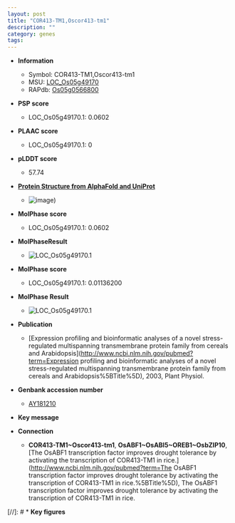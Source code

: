 ```yaml
---
layout: post
title: "COR413-TM1,Oscor413-tm1"
description: ""
category: genes
tags: 
---
```


* **Information**  
    + Symbol: COR413-TM1,Oscor413-tm1  
    + MSU: [LOC_Os05g49170](http://rice.plantbiology.msu.edu/cgi-bin/ORF_infopage.cgi?orf=LOC_Os05g49170)  
    + RAPdb: [Os05g0566800](http://rapdb.dna.affrc.go.jp/viewer/gbrowse_details/irgsp1?name=Os05g0566800)  

* **PSP score**  
    + LOC_Os05g49170.1: 0.0602 

* **PLAAC score**  
    + LOC_Os05g49170.1: 0 

* **pLDDT score**
    + 57.74

* **[Protein Structure from AlphaFold and UniProt](https://www.uniprot.org/uniprotkb/Q688W8/entry#structure)**
    + ![image](https://ricepsp.github.io/images/Q6/AF-Q688W8-F1.png))

* **MolPhase score**
    + LOC_Os05g49170.1: 0.0602

* **MolPhaseResult**
    + ![LOC_Os05g49170.1](https://ricepsp.github.io/pictures/LOC_Os05g/LOC_Os05g49170.1.png)

* **MolPhase score**
    + LOC_Os05g49170.1: 0.01136200

* **MolPhase Result**
    + ![LOC_Os05g49170.1](https://304243504.github.io/Pictures/LOC_Os05g/LOC_Os05g49170.1.png)

* **Publication**  
    + [Expression profiling and bioinformatic analyses of a novel stress-regulated multispanning transmembrane protein family from cereals and Arabidopsis](http://www.ncbi.nlm.nih.gov/pubmed?term=Expression profiling and bioinformatic analyses of a novel stress-regulated multispanning transmembrane protein family from cereals and Arabidopsis%5BTitle%5D), 2003, Plant Physiol.

* **Genbank accession number**  
    + [AY181210](http://www.ncbi.nlm.nih.gov/nuccore/AY181210)

* **Key message**  

* **Connection**  
    + __COR413-TM1~Oscor413-tm1__, __OsABF1~OsABI5~OREB1~OsbZIP10__, [The OsABF1 transcription factor improves drought tolerance by activating the transcription of COR413-TM1 in rice.](http://www.ncbi.nlm.nih.gov/pubmed?term=The OsABF1 transcription factor improves drought tolerance by activating the transcription of COR413-TM1 in rice.%5BTitle%5D), The OsABF1 transcription factor improves drought tolerance by activating the transcription of COR413-TM1 in rice.

[//]: # * **Key figures**  



